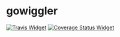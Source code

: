 # gowiggler

[![Travis Widget]][Travis] [![Coverage Status Widget]][Coverage Status]

[Travis]: https://travis-ci.org/unicell/gowiggler
[Travis Widget]: https://travis-ci.org/unicell/gowiggler.svg?branch=master
[Coverage Status]: https://coveralls.io/github/unicell/gowiggler
[Coverage Status Widget]: https://coveralls.io/repos/github/unicell/gowiggler/badge.svg
